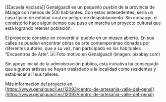 [[Escuela Vaciada]]
Genalguacil es un pequeño pueblo de la provincia de Málaga con menos de 500 habitantes. Con estos antecedentes, sería un caso típico de entidad rural en peligro de despoblamiento. Sin embargo, el consistorio hace algún tiempo que puso en marcha un proyecto cultural que está logrando retener población.

El proyeccto consiste en convertir al pueblo en un museo abierto. En sus calles se pueden encontrar obras de arte contemporáneo donadas por diferentes autores, que a su vez, han participado en los habituales “Encuentros de Arte”.
![](https://cdn.pixabay.com/photo/2020/03/06/09/29/spain-4906628_960_720.jpg)
Foto motivo en Genalguacil (imagen: pixabay.com)

Sin apoyo inicial de la administración pública, esta iniciativa ha conseguido que algunos artistas se hayan trasladado a la localidad como residentes y establecer allí sus talleres.

Más información del proyecto en [https://www.genalguacil.es/12093/centro-de-artesania-valle-del-genal](https://www.genalguacil.es/12093/centro-de-artesania-valle-del-genal)